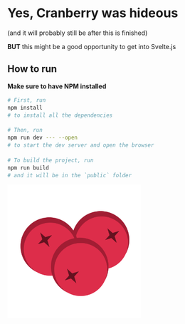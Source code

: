 # Yes, Cranberry was hideous
(and it will probably still be after this is finished)

**BUT** this might be a good opportunity to get into Svelte.js
## How to run
**Make sure to have NPM installed**
```bash
# First, run
npm install
# to install all the dependencies

# Then, run
npm run dev --- --open
# to start the dev server and open the browser

# To build the project, run
npm run build
# and it will be in the `public` folder
```
<img src="static/favicon.png" width="300" height="300" alt="Cranberry logo" style="float: left">